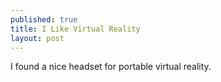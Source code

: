```yaml
---
published: true
title: I Like Virtual Reality
layout: post
---
```

I found a nice headset for portable virtual reality.